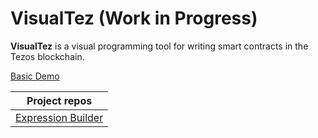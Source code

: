 # VisualTez (Work in Progress)

**VisualTez** is a visual programming tool for writing smart contracts in the Tezos blockchain.

[Basic Demo](https://tezwell.github.io/VisualTez-demo)

| Project repos |
|:-:|
| [Expression Builder  ](https://github.com/RomarQ/smartts-sdk) |
